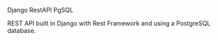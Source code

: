 Django RestAPI PgSQL

REST API built in Django with Rest Framework and using a PostgreSQL database.
